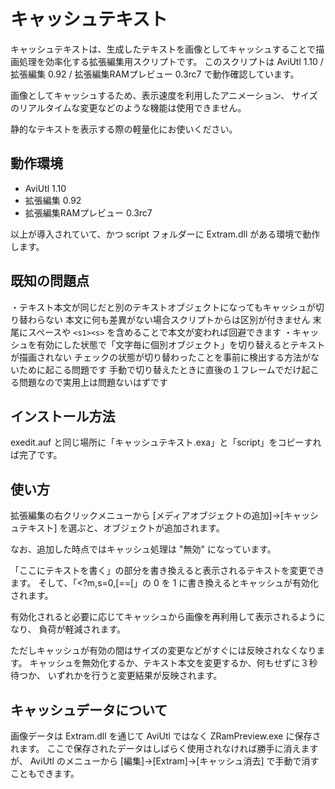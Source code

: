 キャッシュテキスト
==================

キャッシュテキストは、生成したテキストを画像としてキャッシュすることで描画処理を効率化する拡張編集用スクリプトです。
このスクリプトは AviUtl 1.10 / 拡張編集 0.92 / 拡張編集RAMプレビュー 0.3rc7 で動作確認しています。

画像としてキャッシュするため、表示速度を利用したアニメーション、
サイズのリアルタイムな変更などのような機能は使用できません。

静的なテキストを表示する際の軽量化にお使いください。

動作環境
--------

- AviUtl 1.10
- 拡張編集 0.92
- 拡張編集RAMプレビュー 0.3rc7

以上が導入されていて、かつ script フォルダーに Extram.dll がある環境で動作します。

既知の問題点
------------

・テキスト本文が同じだと別のテキストオブジェクトになってもキャッシュが切り替わらない
    本文に何も差異がない場合スクリプトからは区別が付きません
    末尾にスペースや `<s1><s>` を含めることで本文が変われば回避できます
・キャッシュを有効にした状態で「文字毎に個別オブジェクト」を切り替えるとテキストが描画されない
    チェックの状態が切り替わったことを事前に検出する方法がないために起こる問題です
    手動で切り替えたときに直後の１フレームでだけ起こる問題なので実用上は問題ないはずです

インストール方法
----------------

exedit.auf と同じ場所に「キャッシュテキスト.exa」と「script」をコピーすれば完了です。

使い方
------

拡張編集の右クリックメニューから
[メディアオブジェクトの追加]→[キャッシュテキスト]
を選ぶと、オブジェクトが追加されます。

なお、追加した時点ではキャッシュ処理は "無効" になっています。

「ここにテキストを書く」の部分を書き換えると表示されるテキストを変更できます。
そして、「<?m,s=0,[==[」の 0 を 1 に書き換えるとキャッシュが有効化されます。

有効化されると必要に応じてキャッシュから画像を再利用して表示されるようになり、
負荷が軽減されます。

ただしキャッシュが有効の間はサイズの変更などがすぐには反映されなくなります。
キャッシュを無効化するか、テキスト本文を変更するか、何もせずに３秒待つか、
いずれかを行うと変更結果が反映されます。

キャッシュデータについて
------------------------

画像データは Extram.dll を通じて AviUtl ではなく ZRamPreview.exe に保存されます。
ここで保存されたデータはしばらく使用されなければ勝手に消えますが、
AviUtl のメニューから [編集]→[Extram]→[キャッシュ消去] で手動で消すこともできます。
